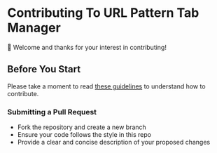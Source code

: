 # Contributing To URL Pattern Tab Manager

👋 Welcome and thanks for your interest in contributing!

## Before You Start

Please take a moment to read [these guidelines](https://opensource.guide/how-to-contribute/) to understand how to contribute.

### Submitting a Pull Request

* Fork the repository and create a new branch
* Ensure your code follows the style in this repo
* Provide a clear and concise description of your proposed changes